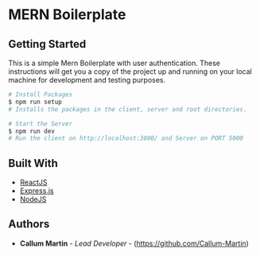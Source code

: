 # MERN Boilerplate

## Getting Started

This is a simple Mern Boilerplate with user authentication. These instructions will get you a copy of the project up and running on your local machine for development and testing purposes.

```sh
# Install Packages
$ npm run setup
# Installs the packages in the client, server and root directories.

# Start the Server
$ npm run dev
# Run the client on http://localhost:3000/ and Server on PORT 5000
```

## Built With

* [ReactJS](https://reactjs.org/)
* [Express.js](http://expressjs.com)
* [NodeJS](https://nodejs.org/en/)

## Authors

* **Callum Martin** - *Lead Developer* - (https://github.com/Callum-Martin)
